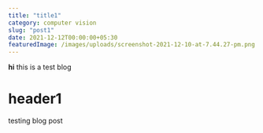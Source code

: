 ```yaml
---
title: "title1"
category: computer vision
slug: "post1"
date: 2021-12-12T00:00:00+05:30
featuredImage: /images/uploads/screenshot-2021-12-10-at-7.44.27-pm.png
---
```


**hi** this is a test blog

# header1

testing blog post
